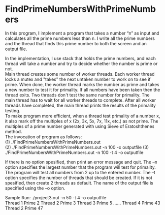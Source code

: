 # FindPrimeNumbersWithPrimeNumbers

In this program, I implement a program that takes a number  “n”  as input  and
calculates all the prime numbers less than n. I write all the prime numbers and the thread that finds this prime number 
to both the screen and an output file.  

In the implementation, I use stack that holds the prime numbers, and each thread will take a number and 
try to decide whether the number is prime or not.  
Main thread creates some number of worker threads. 
Each worker thread locks a mutex and "takes" the next untaken number to work on to see if prime. 
When done, the worker thread marks the number as prime and takes a new number to test it for primality. 
If all numbers have been taken then the thread exits. Two threads don't test the same number for primality. 
The main thread has to wait for all worker threads to complete. 
After all worker threads have completed, the main thread prints the results of the primality testing.  
To make program more efficient, when a thread test primality of a number x, 
it also mark off the multiples of x (2x, 3x, 5x, 7x, 11x, etc.)  as  not prime. 
The multiples of a prime number generated with using Sieve of Eratoshthenes method.  
The invocation of program as follows:   
(1)  ./FindPrimeNumbersWithPrimeNumbers.out          
(2)  ./FindPrimeNumbersWithPrimeNumbers.out  -n 100  -o outputfile 
(3)  ./FindPrimeNumbersWithPrimeNumbers.out  -n 100  -t 4  -o outputfile  

If there is no option spesified, then print an error message and quit. 
The –n option specifies the largest number that the program will test for primality. 
The program will test all numbers from 2 up to the entered number. 
The –t option specifies the number of threads that should be created. 
If it is not spesified, then create 2 threads as default.
The name of the output file  is specified using the –o option.   

Sample Run: 
./project3.out  -n 50 -t 4  -o outputfile    
Thread 1 Prime 2
Thread 2 Prime 3 
Thread 3 Prime 5 
…… 
Thread 4 Prime 43 
Thread 2 Prime 47
